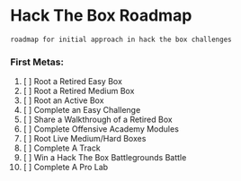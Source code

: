 # Hack The Box Roadmap

````
roadmap for initial approach in hack the box challenges
````

### First Metas:

1. [ ] Root a Retired Easy Box
2. [ ] Root a Retired Medium Box
3. [ ] Root an Active Box
4. [ ] Complete an Easy Challenge
5. [ ] Share a Walkthrough of a Retired Box
6. [ ] Complete Offensive Academy Modules
7. [ ] Root Live Medium/Hard Boxes
8. [ ] Complete A Track
9. [ ] Win a Hack The Box Battlegrounds Battle
10. [ ] Complete A Pro Lab
